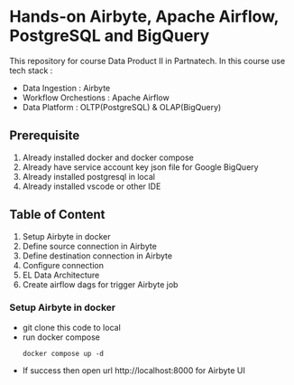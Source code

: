 # Hands-on Airbyte, Apache Airflow, PostgreSQL and BigQuery 
This repository for course Data Product II in Partnatech. 
In this course use tech stack : 
- Data Ingestion : Airbyte
- Workflow Orchestions : Apache Airflow
- Data Platform : OLTP(PostgreSQL) & OLAP(BigQuery)

## Prerequisite
1) Already installed docker and docker compose
2) Already have service account key json file for Google BigQuery
3) Already installed postgresql in local
4) Already installed vscode or other IDE

## Table of Content
1) Setup Airbyte in docker
2) Define source connection in Airbyte
3) Define destination connection in Airbyte
4) Configure connection
5) EL Data Architecture
6) Create airflow dags for trigger Airbyte job

### Setup Airbyte in docker
- git clone this code to local
- run docker compose
  ```
  docker compose up -d
  ``` 
- If success then open url http://localhost:8000 for Airbyte UI

